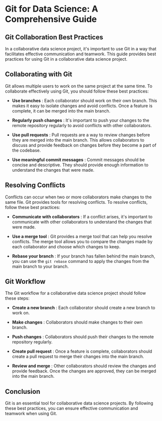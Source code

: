 # Git for Data Science: A Comprehensive Guide

## Git Collaboration Best Practices

In a collaborative data science project, it's important to use Git in a way that facilitates effective communication and teamwork. This guide provides best practices for using Git in a collaborative data science project.

## Collaborating with Git

Git allows multiple users to work on the same project at the same time. To collaborate effectively using Git, you should follow these best practices:

* **Use branches** : Each collaborator should work on their own branch. This makes it easy to isolate changes and avoid conflicts. Once a feature is complete, it can be merged into the main branch.

* **Regularly push changes** : It's important to push your changes to the remote repository regularly to avoid conflicts with other collaborators.

* **Use pull requests** : Pull requests are a way to review changes before they are merged into the main branch. This allows collaborators to discuss and provide feedback on changes before they become a part of the codebase.

* **Use meaningful commit messages** : Commit messages should be concise and descriptive. They should provide enough information to understand the changes that were made.

## Resolving Conflicts

Conflicts can occur when two or more collaborators make changes to the same file. Git provides tools for resolving conflicts. To resolve conflicts, follow these best practices:

* **Communicate with collaborators** : If a conflict arises, it's important to communicate with other collaborators to understand the changes that were made.

* **Use a merge tool** : Git provides a merge tool that can help you resolve conflicts. The merge tool allows you to compare the changes made by each collaborator and choose which changes to keep.

* **Rebase your branch** : If your branch has fallen behind the main branch, you can use the `git rebase` command to apply the changes from the main branch to your branch.

## Git Workflow

The Git workflow for a collaborative data science project should follow these steps:

* **Create a new branch** : Each collaborator should create a new branch to work on.

* **Make changes** : Collaborators should make changes to their own branch.

* **Push changes** : Collaborators should push their changes to the remote repository regularly.

* **Create pull request** : Once a feature is complete, collaborators should create a pull request to merge their changes into the main branch.

* **Review and merge** : Other collaborators should review the changes and provide feedback. Once the changes are approved, they can be merged into the main branch.

## Conclusion

Git is an essential tool for collaborative data science projects. By following these best practices, you can ensure effective communication and teamwork when using Git.
